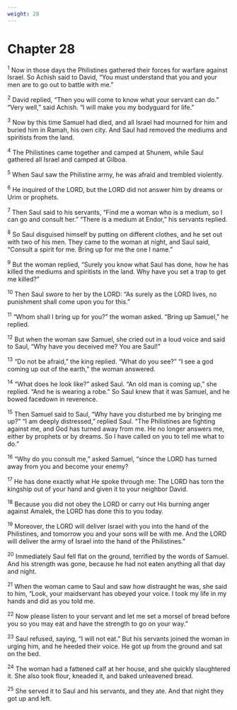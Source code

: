 ```yaml
---
weight: 28
---
```


# Chapter 28

<sup>1</sup> Now in those days the Philistines gathered their forces for warfare against Israel. So Achish said to David, “You must understand that you and your men are to go out to battle with me.” 

<sup>2</sup> David replied, “Then you will come to know what your servant can do.” “Very well,” said Achish. “I will make you my bodyguard for life.” 

<sup>3</sup> Now by this time Samuel had died, and all Israel had mourned for him and buried him in Ramah, his own city. And Saul had removed the mediums and spiritists from the land. 

<sup>4</sup> The Philistines came together and camped at Shunem, while Saul gathered all Israel and camped at Gilboa. 

<sup>5</sup> When Saul saw the Philistine army, he was afraid and trembled violently. 

<sup>6</sup> He inquired of the LORD, but the LORD did not answer him by dreams or Urim or prophets. 

<sup>7</sup> Then Saul said to his servants, “Find me a woman who is a medium, so I can go and consult her.” “There is a medium at Endor,” his servants replied. 

<sup>8</sup> So Saul disguised himself by putting on different clothes, and he set out with two of his men. They came to the woman at night, and Saul said, “Consult a spirit for me. Bring up for me the one I name.” 

<sup>9</sup> But the woman replied, “Surely you know what Saul has done, how he has killed the mediums and spiritists in the land. Why have you set a trap to get me killed?” 

<sup>10</sup> Then Saul swore to her by the LORD: “As surely as the LORD lives, no punishment shall come upon you for this.” 

<sup>11</sup> “Whom shall I bring up for you?” the woman asked. “Bring up Samuel,” he replied. 

<sup>12</sup> But when the woman saw Samuel, she cried out in a loud voice and said to Saul, “Why have you deceived me? You are Saul!” 

<sup>13</sup> “Do not be afraid,” the king replied. “What do you see?” “I see a god coming up out of the earth,” the woman answered. 

<sup>14</sup> “What does he look like?” asked Saul. “An old man is coming up,” she replied. “And he is wearing a robe.” So Saul knew that it was Samuel, and he bowed facedown in reverence. 

<sup>15</sup> Then Samuel said to Saul, “Why have you disturbed me by bringing me up?” “I am deeply distressed,” replied Saul. “The Philistines are fighting against me, and God has turned away from me. He no longer answers me, either by prophets or by dreams. So I have called on you to tell me what to do.” 

<sup>16</sup> “Why do you consult me,” asked Samuel, “since the LORD has turned away from you and become your enemy? 

<sup>17</sup> He has done exactly what He spoke through me: The LORD has torn the kingship out of your hand and given it to your neighbor David. 

<sup>18</sup> Because you did not obey the LORD or carry out His burning anger against Amalek, the LORD has done this to you today. 

<sup>19</sup> Moreover, the LORD will deliver Israel with you into the hand of the Philistines, and tomorrow you and your sons will be with me. And the LORD will deliver the army of Israel into the hand of the Philistines.” 

<sup>20</sup> Immediately Saul fell flat on the ground, terrified by the words of Samuel. And his strength was gone, because he had not eaten anything all that day and night. 

<sup>21</sup> When the woman came to Saul and saw how distraught he was, she said to him, “Look, your maidservant has obeyed your voice. I took my life in my hands and did as you told me. 

<sup>22</sup> Now please listen to your servant and let me set a morsel of bread before you so you may eat and have the strength to go on your way.” 

<sup>23</sup> Saul refused, saying, “I will not eat.” But his servants joined the woman in urging him, and he heeded their voice. He got up from the ground and sat on the bed. 

<sup>24</sup> The woman had a fattened calf at her house, and she quickly slaughtered it. She also took flour, kneaded it, and baked unleavened bread. 

<sup>25</sup> She served it to Saul and his servants, and they ate. And that night they got up and left. 


